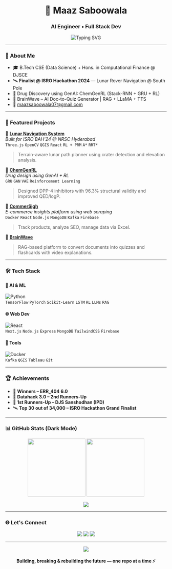 <h1 align="center">🚀 Maaz Saboowala</h1>
<h3 align="center">AI Engineer • Full Stack Dev </h3>

<p align="center">
 <p align="center">
  <img src="https://readme-typing-svg.herokuapp.com?font=Fira+Code&weight=500&size=22&duration=4000&pause=1000&center=true&vCenter=true&width=700&lines=Transforming+code+into+intelligence.;Development+✦+Research+✨+Machine+Learning+🚀" alt="Typing SVG" />
</p>

</p>

---

### 🧠 About Me

- 🎓 B.Tech CSE (Data Science) + Hons. in Computational Finance @ DJSCE   
- 🛰️ **Finalist @ ISRO Hackathon 2024** — Lunar Rover Navigation @ South Pole  
- 🧬 Drug Discovery using GenAI: ChemGenRL (Stack-RNN + GRU + RL)  
- 🧠 BrainWave – AI Doc-to-Quiz Generator | RAG + LLaMA + TTS  
- 📧 [maazsaboowala07@gmail.com](mailto:maazsaboowala07@gmail.com)

---

### 🧪 Featured Projects

🚀 **[Lunar Navigation System](https://github.com/MaazS07/Lunar_Navigation_Frontend)**  
*Built for ISRO BAH'24 @ NRSC Hyderabad*  
`Three.js` `OpenCV` `QGIS` `React` `RL + PRM` `A*` `RRT*`  
> Terrain-aware lunar path planner using crater detection and elevation analysis.

🧬 **[ChemGenRL](https://github.com/MaazS07/ED1of1)**  
*Drug design using GenAI + RL*  
`GRU` `GAN` `VAE` `Reinforcement Learning`  
> Designed DPP-4 inhibitors with 96.3% structural validity and improved QED/logP.

🛒 **[CommerSigh](https://github.com/MaazS07/CommerSigh)**  
*E-commerce insights platform using web scraping*  
`Docker` `React` `Node.js` `MongoDB` `Kafka` `Firebase`  
> Track products, analyze SEO, manage data via Excel.

🧠 **[BrainWave](https://github.com/MaazS07/ED1of1)**  
> RAG-based platform to convert documents into quizzes and flashcards with video explanations.

---

### 🛠️ Tech Stack

#### 🧠 AI & ML  
![Python](https://img.shields.io/badge/-Python-3776AB?style=flat&logo=python&logoColor=white)  
`TensorFlow` `PyTorch` `Scikit-Learn` `LSTM` `RL` `LLMs` `RAG`

#### 🌐 Web Dev  
![React](https://img.shields.io/badge/-React-61DAFB?style=flat&logo=react&logoColor=black)  
`Next.js` `Node.js` `Express` `MongoDB` `TailwindCSS` `Firebase`

#### 🔧 Tools  
![Docker](https://img.shields.io/badge/-Docker-2496ED?style=flat&logo=docker&logoColor=white)  
`Kafka` `QGIS` `Tableau` `Git`

---

### 🏆 Achievements

- 🥇 **Winners – ERR_404 6.0**  
- 🥈 **Datahack 3.0 – 2nd Runners-Up**  
- 🥉 **1st Runners-Up – DJS Sanshodhan (IPD)**  
- 🛰️ **Top 30 out of 34,000 – ISRO Hackathon Grand Finalist**

---

### 📊 GitHub Stats (Dark Mode)

<p align="center">
  <img src="https://github-readme-stats.vercel.app/api?username=MaazS07&show_icons=true&theme=tokyonight&count_private=true" height="180" />
  <img src="https://github-readme-streak-stats.herokuapp.com/?user=MaazS07&theme=tokyonight" height="180" />
</p>

<p align="center">
  <img src="https://github-profile-summary-cards.vercel.app/api/cards/profile-details?username=MaazS07&theme=github_dark" />
</p>

---

### 🌐 Let's Connect

<p align="center">
  <a href="mailto:maazsaboowala07@gmail.com"><img src="https://img.shields.io/badge/Gmail-D14836?style=for-the-badge&logo=gmail&logoColor=white" /></a>
  <a href="https://linkedin.com/in/maaz-saboowala-6127b527a/"><img src="https://img.shields.io/badge/LinkedIn-blue?style=for-the-badge&logo=linkedin&logoColor=white" /></a>
  <a href="https://github.com/MaazS07"><img src="https://img.shields.io/badge/GitHub-000?style=for-the-badge&logo=github&logoColor=white" /></a>
</p>

---

<p align="center">
  <img src="https://quotes-github-readme.vercel.app/api?type=horizontal&theme=dark" />
</p>

<h4 align="center">Building, breaking & rebuilding the future — one repo at a time ⚡</h4>
